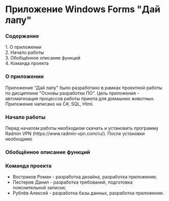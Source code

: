 <h1>Приложение Windows Forms "Дай лапу"</h1>
<h3>Содержание</h3><p>1. О приложении<br>2. Начало работы<br>3. Обобщённое описание функций<br>4. Команда проекта</p>
<h3>О приложении</h3>
<p>Приложение "Дай лапу" было разработано в рамках проектной работы по дисциплине "Основы разработки ПО". Цель приложения - автоматизация процессов работы приюта для домашних животных. Приложение написано на C#, SQL, Html.</p>
<h3>Начало работы</h3>
<p>Перед началом работы необходиом скачать и установить программу Radmin VPN (https://www.radmin-vpn.com/ru/). После установки необходимо </p>
<h3>Обобщённое описание функций</h3>
<h3>Команда проекта</h3>
<ul>
  <li>Востриков Роман - разработка дизайна, разработка приложения;</li>
  <li>Пестерев Данил - разработка требований, подготовка пояснительной записки;</li>
  <li>Рублёв Алексей - разработка базы данных, разработка приложения.</li>
</ul>
